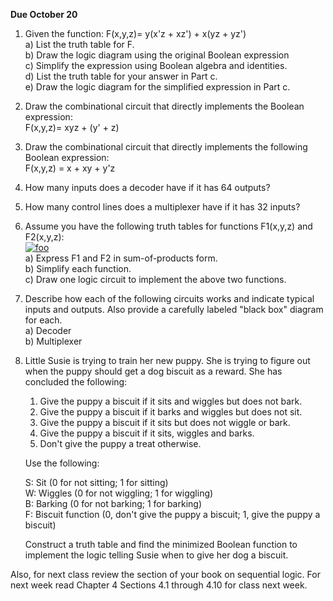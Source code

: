 **Due October 20**

1. Given the function: F(x,y,z)= y(x'z + xz') + x(yz + yz')  
   a) List the truth table for F.  
   b) Draw the logic diagram using the original Boolean expression  
   c) Simplify the expression using Boolean algebra and identities.   
   d) List the truth table for your answer in Part c.  
   e) Draw the logic diagram for the simplified expression in Part c.  
2. Draw the combinational circuit that directly implements the Boolean expression:  
   F(x,y,z)= xyz + (y' + z)  
3. Draw the combinational circuit that directly implements the following Boolean expression:  
   F(x,y,z) = x + xy + y'z  
4. How many inputs does a decoder have if it has 64 outputs?  
5. How many control lines does a multiplexer have if it has 32 inputs?  
6. Assume you have the following truth tables for functions F1(x,y,z) and F2(x,y,z):  
   [![foo](http://i.imgur.com/gJfuT5Sb.png)](http://i.imgur.com/gJfuT5S.png)  
   a) Express F1 and F2 in sum-of-products form.  
   b) Simplify each function.  
   c) Draw one logic circuit to implement the above two functions.  
7.  Describe how each of the following circuits works and indicate typical inputs and outputs. Also provide a carefully labeled "black box" diagram for each.  
   a) Decoder  
   b) Multiplexer  
8. Little Susie is trying to train her new puppy. She is trying to figure out when the puppy should get a dog biscuit as a reward. She has concluded the following:  
   1. Give the puppy a biscuit if it sits and wiggles but does not bark.  
   2. Give the puppy a biscuit if it barks and wiggles but does not sit.  
   3. Give the puppy a biscuit if it sits but does not wiggle or bark.  
   4. Give the puppy a biscuit if it sits, wiggles and barks.  
   5. Don't give the puppy a treat otherwise.  
   
   Use the following:  
   
   S: Sit (0 for not sitting; 1 for sitting)  
   W: Wiggles (0 for not wiggling; 1 for wiggling)  
   B: Barking (0 for not barking; 1 for barking)  
   F: Biscuit function (0, don't give the puppy a biscuit; 1, give the puppy a biscuit)  
   
   Construct a truth table and find the minimized Boolean function to implement the logic telling Susie when to give her dog a biscuit.
   
Also, for next class review the section of your book on sequential logic. For next week read Chapter 4 Sections 4.1 through 4.10 for class next week.

